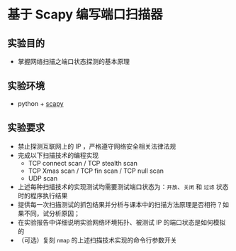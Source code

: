 # 基于 Scapy 编写端口扫描器

## 实验目的 

* 掌握网络扫描之端口状态探测的基本原理

## 实验环境

* python + [scapy](https://scapy.net/)

## 实验要求

* 禁止探测互联网上的 IP ，严格遵守网络安全相关法律法规
* 完成以下扫描技术的编程实现
    * TCP connect scan / TCP stealth scan
    * TCP Xmas scan / TCP fin scan / TCP null scan
    * UDP scan
* 上述每种扫描技术的实现测试均需要测试端口状态为：`开放`、`关闭` 和 `过滤` 状态时的程序执行结果
* 提供每一次扫描测试的抓包结果并分析与课本中的扫描方法原理是否相符？如果不同，试分析原因；
* 在实验报告中详细说明实验网络环境拓扑、被测试 IP 的端口状态是如何模拟的
* （可选）复刻 `nmap` 的上述扫描技术实现的命令行参数开关

